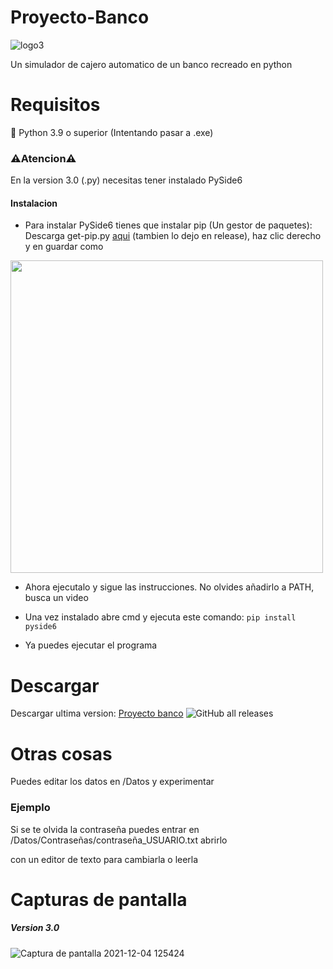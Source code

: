 # Proyecto-Banco
![logo3](https://user-images.githubusercontent.com/89478484/145417124-79100971-711c-4cba-ac95-21e6381db071.png)


Un simulador de cajero automatico de un banco recreado en python

# Requisitos
🐍 Python 3.9 o superior (Intentando pasar a .exe)

### ⚠️Atencion⚠️
En la version 3.0 (.py) necesitas tener instalado PySide6
#### Instalacion
- Para instalar PySide6 tienes que instalar pip (Un gestor de paquetes): Descarga get-pip.py [aqui](https://bootstrap.pypa.io/get-pip.py) (tambien lo dejo en release), haz clic derecho y en guardar como
<img src="https://user-images.githubusercontent.com/89478484/144708729-2f2e74cf-8ebc-4895-80b1-c48a23a3414b.png" width="500">

- Ahora ejecutalo y sigue las instrucciones. No olvides añadirlo a PATH, busca un video

- Una vez instalado abre cmd y ejecuta este comando: ``pip install pyside6``

- Ya puedes ejecutar el programa


# Descargar
Descargar ultima version:
[Proyecto banco](https://github.com/Rasphy2009/Proyecto-Banco/releases/latest) ![GitHub all releases](https://img.shields.io/github/downloads/Rasphy2009/Proyecto-Banco/total?color=%2358cced&label=Descargas%20totales&logo=python&logoColor=%23FFFF00)

# Otras cosas
Puedes editar los datos en /Datos y experimentar

### Ejemplo
Si se te olvida la contraseña puedes entrar en /Datos/Contraseñas/contraseña_USUARIO.txt abrirlo

con un editor de texto para cambiarla o leerla

# Capturas de pantalla
##### Version 3.0
![Captura de pantalla 2021-12-04 125424](https://user-images.githubusercontent.com/89478484/144708988-229ecc9c-dcd7-4b2c-bf02-667634d06da2.png)

